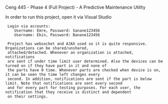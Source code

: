 Ceng 445 - Phase 4 (Full Project) - A Predictive Maintenance Utility



   In order to run this project, open it via Visual Studio
	 
     Login via accounts:
        Username: Emre, Password: Sanane123456
        Username: Ekin, Password: Banane123456

     Project has websocket and AJAX used so it is quite responsive. Organizations can be shared/unshared,
     attached/detached. Whenever an organization is attached, notifications
     are sent if under time limit user determined. Also the devices can be turned on if they have part in it and none of
     the parts have 0 time. Whenever parts are checked when device is on, it can be seen the time left changes every
     second. In addition, notifications are sent if the part is below limit. Note that notifications are sent every second
     and for every part for testing purposes. For each user, the notification that they receive is distinct and dependent
     on their settings.

